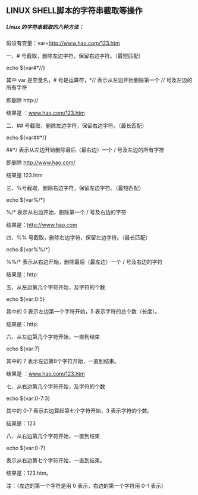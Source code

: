 ## LINUX SHELL脚本的字符串截取等操作

##### Linux 的字符串截取的八种方法：

 假设有变量：var=http://www.hao.com/123.htm

 一、# 号截取，删除左边字符，保留右边字符。（最短匹配）

 echo ${var#*//}

 其中 var 是变量名，# 号是运算符，*// 表示从左边开始删除第一个 // 号及左边的所有字符

 即删除 http://

 结果是 ：www.hao.com/123.htm

 二、## 号截取，删除左边字符，保留右边字符。（最长匹配）

 echo ${var##*/}

 \##*/ 表示从左边开始删除最后（最右边）一个 / 号及左边的所有字符

 即删除 http://www.hao.com/     

 结果是 123.htm

 三、%号截取，删除右边字符，保留左边字符。（最短匹配）

 echo ${var%/*}

 %/* 表示从右边开始，删除第一个 / 号及右边的字符

 结果是：http://www.hao.com

 四、%% 号截取，删除右边字符，保留左边字符。（最长匹配）

 echo ${var%%/*}

 %%/* 表示从右边开始，删除最后（最左边）一个 / 号及右边的字符

 结果是：http:

 五、从左边第几个字符开始，及字符的个数

 echo ${var:0:5}

 其中的 0 表示左边第一个字符开始，5 表示字符的总个数（长度）。

 结果是：http:

 六、从左边第几个字符开始，一直到结束

 echo ${var:7}

 其中的 7 表示左边第8个字符开始，一直到结束。

 结果是 ：www.hao.com/123.htm

 七、从右边第几个字符开始，及字符的个数

 echo ${var:0-7:3}

 其中的 0-7 表示右边算起第七个字符开始，3 表示字符的个数。

 结果是：123

 八、从右边第几个字符开始，一直到结束

 echo ${var:0-7}

 表示从右边第七个字符开始，一直到结束。

 结果是：123.htm。

注：（左边的第一个字符是用 0 表示，右边的第一个字符用 0-1 表示）